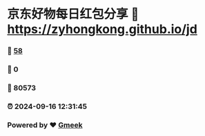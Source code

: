 # 京东好物每日红包分享 :link: https://zyhongkong.github.io/jd 
### :page_facing_up: [58](https://zyhongkong.github.io/jd/tag.html) 
### :speech_balloon: 0 
### :hibiscus: 80573 
### :alarm_clock: 2024-09-16 12:31:45 
### Powered by :heart: [Gmeek](https://github.com/Meekdai/Gmeek)
